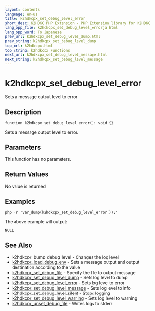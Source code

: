 ```yaml
---
layout: contents
language: en-us
title: k2hdkcpx_set_debug_level_error
short_desc: K2HDKC PHP Extension - PHP Extension library for K2HDKC
lang_opp_file: k2hdkcpx_set_debug_level_errorja.html
lang_opp_word: To Japanese
prev_url: k2hdkcpx_set_debug_level_dump.html
prev_string: k2hdkcpx_set_debug_level_dump
top_url: k2hdkcpx.html
top_string: k2hdkcpx Functions
next_url: k2hdkcpx_set_debug_level_message.html
next_string: k2hdkcpx_set_debug_level_message
---
```


# k2hdkcpx_set_debug_level_error
Sets a message output level to error

## Description

```
function k2hdkcpx_set_debug_level_error(): void {}
```

Sets a message output level to error.

## Parameters
This function has no parameters.

## Return Values
No value is returned. 

## Examples

```
php -r 'var_dump(k2hdkcpx_set_debug_level_error());'
```

The above example will output:

```
NULL
```


## See Also
- [k2hdkcpx_bump_debug_level](k2hdkcpx_bump_debug_level.html) - Changes the log level
- [k2hdkcpx_load_debug_env](k2hdkcpx_load_debug_env.html) - Sets a message output and output destination according to the value
- [k2hdkcpx_set_debug_file](k2hdkcpx_set_debug_file.html) - Specify the file to output message
- [k2hdkcpx_set_debug_level_dump](k2hdkcpx_set_debug_level_dump.html) - Sets log level to dump
- [k2hdkcpx_set_debug_level_error](k2hdkcpx_set_debug_level_error.html) - Sets log level to error
- [k2hdkcpx_set_debug_level_message](k2hdkcpx_set_debug_level_message.html) - Sets log level to info
- [k2hdkcpx_set_debug_level_silent](k2hdkcpx_set_debug_level_silent.html) - Stops logging
- [k2hdkcpx_set_debug_level_warning](k2hdkcpx_set_debug_level_warning.html) - Sets log level to warning
- [k2hdkcpx_unset_debug_file](k2hdkcpx_unset_debug_file.html) - Writes logs to stderr
